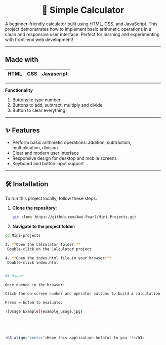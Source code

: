 <h1 align="center">🧮 Simple Calculator</h1>


A beginner-friendly calculator built using HTML, CSS, and JavaScript. This project demonstrates how to implement basic arithmetic operations in a clean and responsive user interface. Perfect for learning and experimenting with front-end web development!

---

## Made with
|HTML|CSS|Javascript|
|---|---|---|


---

**Functionality**
1. Buttons to type number
2. Buttons to add, subtract, multiply and divide
3. Button to clear everything

---

## ✨ Features

- Perform basic arithmetic operations: addition, subtraction, multiplication, division
- Clear and modern user interface
- Responsive design for desktop and mobile screens
- Keyboard and button input support

---

## 🛠️ Installation

To run this project locally, follow these steps:

1. **Clone the repository:**

   ```bash
   git clone https://github.com/Axe-Pearl/Mini-Projects.git

2.  **Navigate to the project folder:**

   ```bash
   cd Mini-projects
   
3. **Open the Calculator folder:**
    Double-click on the Calculator project

4. **Open the index.html file in your browser:**
    Double-click index.html


## Usage

Once opened in the browser:

Click the on-screen number and operator buttons to build a calculation.

Press = buton to evaluate.

![Usage Example](example_usage.jpg)





 <h3 align="center">Hope this application helpful to you !!</h3>